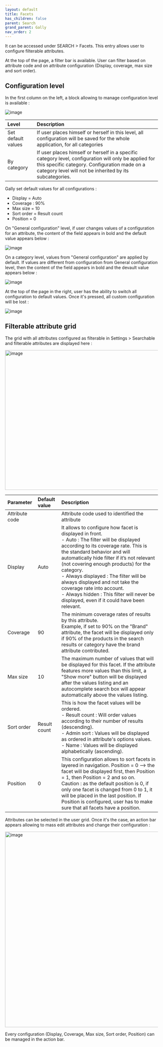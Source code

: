 ```yaml
---
layout: default
title: Facets
has_children: false
parent: Search
grand_parent: Gally
nav_order: 2
---
```

It can be accessed under SEARCH > Facets. This entry allows user to configure filterable attributes.

At the top of the page, a filter bar is available. User can filter based on attribute code and on attribute configuration (Display, coverage, max size and sort order).

## Configuration level

In the first column on the left, a block allowing to manage configuration level is available : 

![image](https://user-images.githubusercontent.com/98949123/212880377-4118e502-4b6b-4647-a7c1-f9b06bebf3e2.png)

|Level   | Description|
|:-------------|:------|
|Set default values|If user places himself or herself in this level, all configuration will be saved for the whole application, for all categories|
|By category|If user places himself or herself in a specific category level, configuration will only be applied for this specific category. Configuration made on a category level will not be inherited by its subcategories.|

Gally set default values for all configurations : 
* Display = Auto
* Coverage : 90%
* Max size = 10
* Sort order = Result count
* Position = 0

On "General configuration" level, if user changes values of a configuration for an attribute, the content of the field appears in bold and the default value appears below :

![image](https://user-images.githubusercontent.com/98949123/212884518-1de74be3-5b0a-4b16-944a-0af9dff8fb60.png)

On a category level, values from "General configuration" are applied by default. If values are different from configuration from General configuration level, then the content of the field appears in bold and the devault value appears below : 

![image](https://user-images.githubusercontent.com/98949123/212886000-7f297508-f3aa-4a57-8a31-4ea3197e6821.png)

At the top of the page in the right, user has the ability to switch all configuration to default values. Once it's pressed, all custom configuration will be lost : 

![image](https://user-images.githubusercontent.com/98949123/213145257-0130d834-b6e8-4302-b72a-4866968f394d.png)


## Filterable attribute grid

The grid with all attributes configured as filterable in Settings > Searchable and filterable attributes are displayed here :

<img width="1373" height="461" alt="image" src="https://github.com/user-attachments/assets/2dbe3bb2-8945-493c-8d0c-d232fc95b882" />

|Parameter   | Default value | Description|
|:-------------|:------------------|:------|
|Attribute code||Attribute code used to identified the attribute|
|Display|Auto|It allows to configure how facet is displayed in front. <br/>- Auto : The filter will be displayed according to its coverage rate. This is the standard behavior and will automatically hide filter if it’s not relevant (not covering enough products) for the category. <br/>- Always displayed : The filter will be always displayed and not take the coverage rate into account.<br/>- Always hidden : This filter will never be displayed, even if it could have been relevant.|
|Coverage|90|The minimum coverage rates of results by this attribute.<br/>Example, if set to 90% on the "Brand" attribute, the facet will be displayed only if 90% of the products in the search results or category have the brand attribute contributed.|
|Max size|10|The maximum number of values that will be displayed for this facet. If the attribute features more values than this limit, a "Show more" button will be displayed after the values listing and an autocomplete search box will appear automatically above the values listing.|
|Sort order|Result count|This is how the facet values will be ordered. <br/>- Result count : Will order values according to their number of results (descending). <br/>- Admin sort : Values will be displayed as ordered in attribute's options values. <br/>- Name : Values will be displayed alphabetically (ascending).|
|Position|0|This configuration allows to sort facets in layered in navigation. Position = 0 --> the facet will be displayed first, then Position = 1, then Position = 2 and so on. <br/> Caution : as the default position is 0, if only one facet is changed from 0 to 1, it will be placed in the last position. If Position is configured, user has to make sure that all facets have a position.|

Attributes can be selected in the user grid. Once it's the case, an action bar appears allowing to mass edit attributes and change their configuration : 

<img width="1397" height="645" alt="image" src="https://github.com/user-attachments/assets/cf947c5d-e4a0-4458-acc8-603887d2f666" />

Every configuration (Display, Coverage, Max size, Sort order, Position) can be managed in the action bar.
